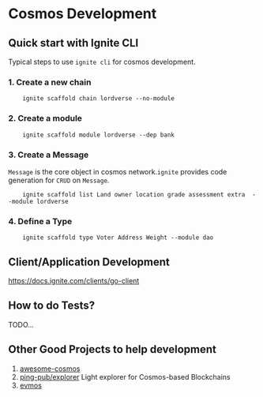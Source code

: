 # Cosmos Development

## Quick start with Ignite CLI

Typical steps to use `ignite cli` for cosmos development.

### 1. Create a new chain

```shell
    ignite scaffold chain lordverse --no-module
```

### 2. Create a module

```shell
    ignite scaffold module lordverse --dep bank
```

### 3. Create a Message

`Message` is the core object in cosmos network.`ignite` provides code generation for `CRUD` on `Message`.

```shell
    ignite scaffold list Land owner location grade assessment extra  --module lordverse
```

### 4. Define a Type

```shell
    ignite scaffold type Voter Address Weight --module dao
```

## Client/Application Development

<https://docs.ignite.com/clients/go-client>

## How to do Tests?

TODO...

## Other Good Projects to help development

1. [awesome-cosmos](https://github.com/cosmos/awesome-cosmos)
2. [ping-pub/explorer](https://github.com/ping-pub/explorer) Light explorer for Cosmos-based Blockchains
3. [evmos](https://docs.evmos.org/)
